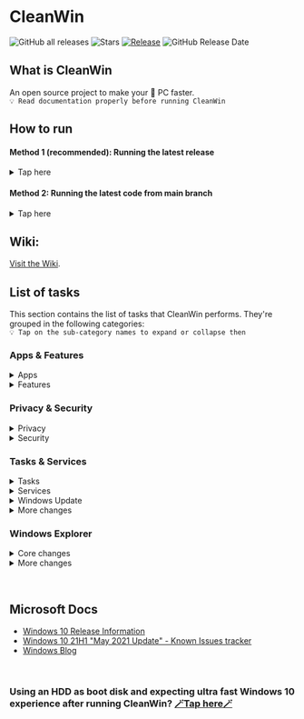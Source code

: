 # CleanWin
![GitHub all releases](https://img.shields.io/github/downloads/pratyakshm/CleanWin/total?color=darkgreen&style=flat-square)
![Stars](https://img.shields.io/github/stars/pratyakshm/CleanWin?style=flat-square)
[![Release](https://img.shields.io/github/v/release/pratyakshm/cleanwin?style=flat-square)](https://github.com/pratyakshm/CleanWin/releases)
![GitHub Release Date](https://img.shields.io/github/release-date/pratyakshm/CleanWin?color=blue&label=latest%20release&style=flat-square)
&nbsp;

## What is CleanWin
An open source project to make your 🐌 PC faster.  
`💡 Read documentation properly before running CleanWin`
## How to run
   
#### Method 1 (recommended): Running the latest release 
<details><summary>Tap here</summary>
   
   1. Download the latest release from [Releases](https://github.com/pratyakshm/CleanWin/releases).
   2. Unzip the ZIP file.
   3. Double tap to launch CLI or GUI.
        - CleanWin prebuilt binaries that ship via GitHub releases will not run unless administrator priviliges are provided.
</details>

#### Method 2: Running the latest code from main branch
<details><summary>Tap here</summary>

   1. Choose if you want to run CleanWin CLI or GUI.
   2. Copy its corresponding code from the below section.
   3. Paste it into Windows PowerShell (Admin)  
  **CLI:**     
               ``Invoke-Expression ((New-Object System.Net.WebClient).DownloadString('https://git.io/JmqTS'))``   
  **GUI:**      
                ``Invoke-Expression ((New-Object System.Net.WebClient).DownloadString('https://git.io/Jqcr0'))``     


⚠️ Code from main branch is not quality tested or validated, as oppossed to prebuilt binaries from GitHub releases. Proceed with caution.   
</details>

## Wiki:
[Visit the Wiki](https://github.com/pratyakshm/CleanWin/wiki).

## List of tasks
This section contains the list of tasks that CleanWin performs. They're grouped in the following categories:   
`💡 Tap on the sub-category names to expand or collapse then`
### Apps & Features
<details>
  <summary>Apps</summary>

  - Apps installed:
    - Windows Package Manager ([GitHub](https://github.com/microsoft/winget-cli/))
    - [7-zip](https://www.7-zip.org/)
    - Install your desired apps using [Winstall](https://github.com/pratyakshm/CleanWin/wiki/Winstall:-Installing-your-own-set-of-apps-using-a-simple-list).

  - Apps uninstalled:
    - 3D Viewer   
    - Alarms & Clock
    - Cortana  
    - Camera  
    - Connect
    - Feedback Hub 
    - Films & TV  
    - Get Help      
    - Get started  
    - Groove Music 
    - Mail and Calendar  
    - Messaging  
    - Maps  
    - Microsoft OneDrive (64-bit variants can also be uninstalled)
    - Microsoft News  
    - Microsoft Solitaire Collection  
    - Mixed Reality Portal
    - Network Speed Test
    - OneConnect  
    - OneNote  
    - Office
    - Office Lens
    - Paint 3D  
    - Power Automate Desktop
    - Print 3D
    - People  
    - Sway
    - Snip & Sketch
    - Sticky Notes  
    - Skype
    - Voice Recorder
    - Windows Terminal
    - Whiteboard
    - Weather
    - Xbox
    - Xbox Game bar
    - Your Phone
  - More changes include:
    - Turn off automatic/silent installation of "suggested apps" / bloatware in layman's terms.
</details>

<details>
  <summary>Features</summary>

  - Features installed:
    - Windows Subsystem for Linux
    - dotNET 3.5 


  - Features uninstalled:
    - Hello Face
    - Internet Explorer
    - Math Recognizer
    - Microsoft Paint (Desktop app)
    - OpenSSH Client
    - PowerShell ISE
    - Quick Assist
    - Steps Recorder
    - Snipping Tool
    - Work Folders
    - Windows Media Player
    - WordPad
    - Windows Fax & Scan
    - XPS Viewer
    - XPS Printer
</details>


### Privacy & Security
<details><summary>Privacy</summary>

#### Turn off the following:
  - Activity History
  - Advertising ID 
  - App suggestions
  - Feedback
  - Inking personalization
  - Location tracking 
  - Maps updates
  - Online speech recognition
  - Tailored Experiences
  - Telemetry
  - Websites' access to language list to provide loaclly relevant content
  </details>

<details><summary>Security</summary>

  - Turn on auto login post restart after Windows is updated.
  - Turn off Meltdown compatibility.
</details>



### Tasks & Services
<details>
  <summary>Tasks</summary>

#### Turn off the following tasks:
- Consolidator
- DmClient
- DmClientOnScenarioDownload
- Disk Diagnostics Data Collector
- Disk Defragmentation (optional)
- Feedback Notifications task
- Microsoft Compatibility Appraiser
- ProgramDataUpdater
- QueueReporting
- UsbCeip
  </details>

<details><summary>Services</summary>

#### Turn off the following services:
- DiagTrack
- DMWAppPushService
- SysMain
- RetailDemo
- diagnosticshub.standardcollector.service
- MapsBroker
- NetTcpPortSharing
- RemoteRegistry
- SharedAccess
- TrkWks
</details>

<details><summary>Windows Update</summary>

- Setup Windows Update with the following settings:
  - Turn off automatic updates
  - Do not auto restart PC if users are signed in
  - Delay feature updates by 20 days
  - Delay quality updates by 4 days
  - Turn off re-installation of bloatware after feature update
  - Set Windows Update to download updates only from Microsoft's servers by turning off Delivery through P2P and LAN

- Reset Windows Update is also available for users who want to switch back to stock Windows Update settings.

  </details>

  <details><summary>More changes</summary>

  - Turn off AutoPlay
  - Turn off Autorun
  - Turn off Reserved Storage
    - This setting will only take place after an update is installed.
  - Set BIOS time to UTC
  </details>

</details>


### Windows Explorer
<details><summary>Core changes</summary>

#### Hide/cleanup the following:
  -  3D Objects
  -  Cortana button
  -  Meet now button
  -  News and interests
  -  Search bar
  -  Task View button</details>
<details><summary>More changes</summary>

  - Set This PC as default view
  - Turn off sticky keys prompt
  - Use Print Screen key to open Snip & Sketch overlay
</details>

&nbsp;

## Microsoft Docs
- [Windows 10 Release Information](https://docs.microsoft.com/en-us/windows/release-information/)
- [Windows 10 21H1 "May 2021 Update" - Known Issues tracker](https://docs.microsoft.com/en-us/windows/release-information/status-windows-10-21h1)
- [Windows Blog](https://blogs.windows.com/)

&nbsp;

### Using an HDD as boot disk and expecting ultra fast Windows 10 experience after running CleanWin? [🪄Tap here🪄](https://www.amazon.com/s?k=SSD)
